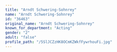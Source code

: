 ```yaml
---
title: "Arndt Schwering-Sohnrey"
name: "Arndt Schwering-Sohnrey"
id: "36463"
original_name: "Arndt Schwering-Sohnrey"
known_for_department: "Acting"
gender: "2"
adult: "false"
profile_path: "/5SlJCZzHK8OCmKZWkfFywrhouFi.jpg"
---
```

